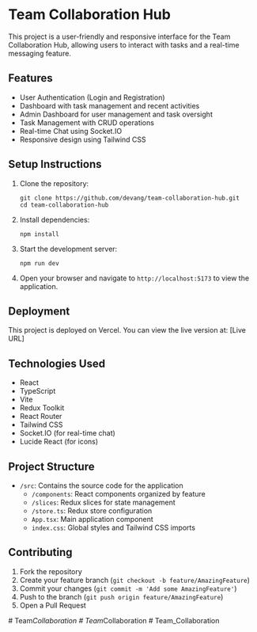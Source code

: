 # Team Collaboration Hub

This project is a user-friendly and responsive interface for the Team Collaboration Hub, allowing users to interact with tasks and a real-time messaging feature.

## Features

- User Authentication (Login and Registration)
- Dashboard with task management and recent activities
- Admin Dashboard for user management and task oversight
- Task Management with CRUD operations
- Real-time Chat using Socket.IO
- Responsive design using Tailwind CSS

## Setup Instructions

1. Clone the repository:
   ```
   git clone https://github.com/devang/team-collaboration-hub.git
   cd team-collaboration-hub
   ```

2. Install dependencies:
   ```
   npm install
   ```

3. Start the development server:
   ```
   npm run dev
   ```

4. Open your browser and navigate to `http://localhost:5173` to view the application.

## Deployment

This project is deployed on Vercel. You can view the live version at: [Live URL]

## Technologies Used

- React
- TypeScript
- Vite
- Redux Toolkit
- React Router
- Tailwind CSS
- Socket.IO (for real-time chat)
- Lucide React (for icons)

## Project Structure

- `/src`: Contains the source code for the application
  - `/components`: React components organized by feature
  - `/slices`: Redux slices for state management
  - `/store.ts`: Redux store configuration
  - `App.tsx`: Main application component
  - `index.css`: Global styles and Tailwind CSS imports

## Contributing

1. Fork the repository
2. Create your feature branch (`git checkout -b feature/AmazingFeature`)
3. Commit your changes (`git commit -m 'Add some AmazingFeature'`)
4. Push to the branch (`git push origin feature/AmazingFeature`)
5. Open a Pull Request

#   T e a m _ C o l l a b o r a t i o n  
 #   T e a m _ C o l l a b o r a t i o n  
 #   T e a m _ C o l l a b o r a t i o n  
 